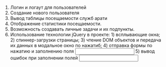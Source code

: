 1. Логин и логаут для пользователей
1. Создание нового пользователя
1. Вывод таблицы посещаемости служб арати
1. Отображение статистики посещаемости.
1. Возможность создавать личные задачи и их подпункты.
1. Использование технологии jQuery в проекте:
		1) всплывающие окна;
		2) спиннер-загрузки страницы;
		3) чтение DOM объектов и передача их данных в модальное окно по нажатиб;
		4) отправка формы по нажатию и заполнению поля <input>
		5) вывод ошибок при заполнении полей <input>
